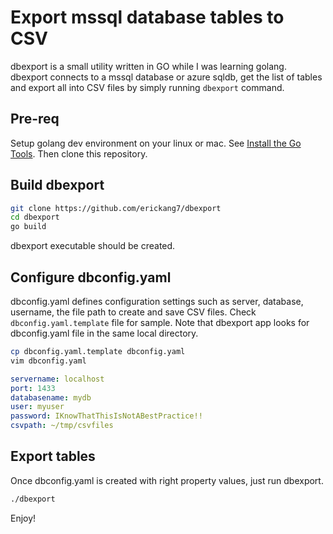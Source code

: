 # Export mssql database tables to CSV

dbexport is a small utility written in GO while I was learning golang. dbexport
connects to a mssql database or azure sqldb, get the list of tables and export
all into CSV files by simply running ```dbexport``` command.

## Pre-req
Setup golang dev environment on your linux or mac. See [Install the Go
Tools](https://golang.org/doc/install#install). Then clone this repository.

## Build dbexport

```bash
git clone https://github.com/erickang7/dbexport
cd dbexport
go build

```

dbexport executable should be created.

## Configure dbconfig.yaml
dbconfig.yaml defines configuration settings such as server, database,
username, the file path to create and save CSV files. Check
```dbconfig.yaml.template``` file for sample. Note that dbexport app looks for
dbconfig.yaml file in the same local directory.

```bash
cp dbconfig.yaml.template dbconfig.yaml
vim dbconfig.yaml
```

```yaml
servername: localhost 
port: 1433 
databasename: mydb 
user: myuser 
password: IKnowThatThisIsNotABestPractice!! 
csvpath: ~/tmp/csvfiles 
```

## Export tables
Once dbconfig.yaml is created with right property values, just run dbexport.

```bash
./dbexport
```

Enjoy!
